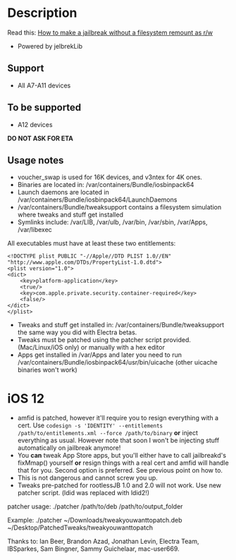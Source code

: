 # Description

Read this: [How to make a jailbreak without a filesystem remount as r/w](https://github.com/jakeajames/rootlessJB/blob/master/writeup.pdf)

- Powered by jelbrekLib


## Support

- All A7-A11 devices

## To be supported

- A12 devices

**DO NOT ASK FOR ETA**

## Usage notes

- voucher_swap is used for 16K devices, and v3ntex for 4K ones.
- Binaries are located in: /var/containers/Bundle/iosbinpack64
- Launch daemons are located in /var/containers/Bundle/iosbinpack64/LaunchDaemons
- /var/containers/Bundle/tweaksupport contains a filesystem simulation where tweaks and stuff get installed
- Symlinks include: /var/LIB, /var/ulb, /var/bin, /var/sbin, /var/Apps, /var/libexec

All executables must have at least these two entitlements:

    <!DOCTYPE plist PUBLIC "-//Apple//DTD PLIST 1.0//EN" "http://www.apple.com/DTDs/PropertyList-1.0.dtd">
    <plist version="1.0">
    <dict>
        <key>platform-application</key>
        <true/>
        <key>com.apple.private.security.container-required</key>
        <false/>
    </dict>
    </plist>


- Tweaks and stuff get installed in: /var/containers/Bundle/tweaksupport the same way you did with Electra betas.
- Tweaks must be patched using the patcher script provided. (Mac/Linux/iOS only) or manually with a hex editor
- Apps get installed in /var/Apps and later you need to run /var/containers/Bundle/iosbinpack64/usr/bin/uicache (other uicache binaries won't work)

# iOS 12
- amfid is patched, however it'll require you to resign everything with a cert. Use `codesign -s 'IDENTITY' --entitlements /path/to/entitlements.xml --force /path/to/binary` **or** inject everything as usual. However note that soon I won't be injecting stuff automatically on jailbreak anymore!
- You **can** tweak App Store apps, but you'll either have to call jailbreakd's fixMmap() yourself **or** resign things with a real cert and amfid will handle that for you. Second option is preferred. See previous point on how to.
- This is not dangerous and cannot screw you up.
- Tweaks pre-patched for rootlessJB 1.0 and 2.0 will not work. Use new patcher script. (ldid was replaced with ldid2!)

patcher usage:
./patcher /path/to/deb /path/to/output_folder

Example: ./patcher ~/Downloads/tweakyouwanttopatch.deb ~/Desktop/PatchedTweaks/tweakyouwanttopatch

Thanks to: Ian Beer, Brandon Azad, Jonathan Levin, Electra Team, IBSparkes, Sam Bingner, Sammy Guichelaar, mac-user669.


